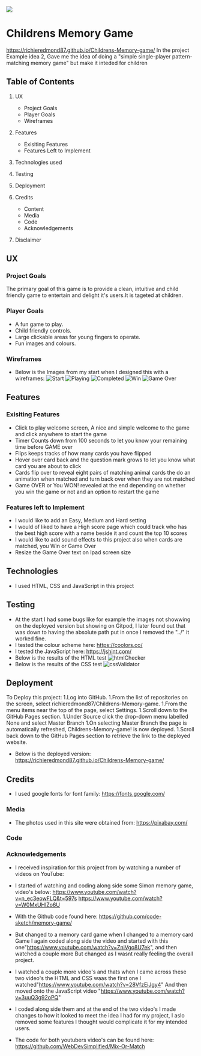 <img src="https://codeinstitute.s3.amazonaws.com/fullstack/ci_logo_small.png" style="margin: 0;">

# Childrens Memory Game
https://richieredmond87.github.io/Childrens-Memory-game/
In the project Example idea 2, Gave me the idea of doing a "simple single-player pattern-matching memory game" but make it inteded for children
## Table of Contents
1. UX
    * Project Goals
    * Player Goals
    * Wireframes

1. Features
    * Exisiting Features
    * Features Left to Implement

1. Technologies used

1. Testing

1. Deployment

1. Credits
    * Content
    * Media
    * Code
    * Acknowledgements

1. Disclaimer
## UX
### Project Goals
The primary goal of this game is to provide a clean, intuitive and child friendly game to entertain and delight it's users.It is tageted at children.
### Player Goals
* A fun game to play.
* Child friendly controls.
* Large clickable areas for young fingers to operate.
* Fun images and colours.
### Wireframes
* Below is the Images from my start when I designed this with a wireframes:
![Start](https://user-images.githubusercontent.com/55495783/90340107-a3688280-dfed-11ea-88cb-a1cc94cbd73f.png)
![Playing](https://user-images.githubusercontent.com/55495783/90340106-a3688280-dfed-11ea-9fa0-c399e7292384.png)
![Completed](https://user-images.githubusercontent.com/55495783/90340101-a19ebf00-dfed-11ea-984e-c17a4ba6a96e.png)
![Win](https://user-images.githubusercontent.com/55495783/90340108-a3688280-dfed-11ea-83e7-0471baccf67e.png)
![Game Over](https://user-images.githubusercontent.com/55495783/90340103-a2cfec00-dfed-11ea-9272-a3ab57a59b69.png)
## Features
### Exisiting Features
* Click to play welcome screen, A nice and simple welcome to the game and click anywhere to start the game
* Timer Counts down from 100 seconds to let you know your remaining time before GAME over
* Flips keeps tracks of how many cards you have flipped
* Hover over card back and the question mark grows to let you know what card you are about to click
* Cards flip over to reveal eight pairs of matching animal cards the do an animation when matched and turn back over when they are not matched
* Game OVER or You WON! revealed at the end depending on whether you win the game or not and an option to restart the game
### Features left to Implement
* I would like to add an Easy, Medium and Hard setting
* I would of liked to have a High score page which could track who has the best high score with a name beside it and count the top 10 scores
* I would like to add sound effects to this project also when cards are matched, you Win or Game Over
* Resize the Game Over text on Ipad screen size

## Technologies
* I used HTML, CSS and JavaScript in this project


## Testing
* At the start I had some bugs like for example the images not showwing on the deployed version but showing on Gitpod, I later found out that was down to having the absolute path put in once I removed the "../" it worked fine.
* I tested the colour scheme here: https://coolors.co/
* I tested the JavaScript here: https://jshint.com/
* Below is the results of the HTML test
![htmlChecker](https://user-images.githubusercontent.com/55495783/90340104-a2cfec00-dfed-11ea-9271-7ba67bba5d08.PNG)
* Below is the results of the CSS test
![cssValidator](https://user-images.githubusercontent.com/55495783/90340084-8cc22b80-dfed-11ea-8e52-276fa4aedf8d.PNG)


## Deployment
To Deploy this project:
1.Log into GitHub.
1.From the list of repositories on the screen, select richieredmond87/Childrens-Memory-game.
1.From the menu items near the top of the page, select Settings.
1.Scroll down to the GitHub Pages section.
1.Under Source click the drop-down menu labelled None and select Master Branch
1.On selecting Master Branch the page is automatically refreshed, Childrens-Memory-game! is now deployed.
1.Scroll back down to the GitHub Pages section to retrieve the link to the deployed website.

* Below is the deployed version:
https://richieredmond87.github.io/Childrens-Memory-game/

## Credits
* I used google fonts for font family: https://fonts.google.com/ 

### Media
* The photos used in this site were obtained from:
    https://pixabay.com/
### Code 


### Acknowledgements
* I received inspiration for this project from by watching a number of videos on YouTube:
* I started of watching and coding along side some Simon memory game, video's below: 
    https://www.youtube.com/watch?v=n_ec3eowFLQ&t=597s
    https://www.youtube.com/watch?v=W0MxUHlZo6U
* With the Github code found here:
    https://github.com/code-sketch/memory-game/
* But changed to a memory card game when I changed to a memory card Game I again coded along side the video and started with this one"https://www.youtube.com/watch?v=ZniVgo8U7ek",
and then watched a couple more But changed as I wasnt really feeling the overall project.

* I watched a couple more video's and thats when I came across these two video's the HTML and CSS waas the first one I watched"https://www.youtube.com/watch?v=28VfzEiJgy4" 
And then moved onto the JavaScript video "https://www.youtube.com/watch?v=3uuQ3g92oPQ" 
* I coded along side them and at the end of the two video's I made changes to how it looked to meet the idea I had for my project, I aslo removed some features I thought would complicate it for my intended users.

* The code for both youtubers video's can be found here:
    https://github.com/WebDevSimplified/Mix-Or-Match







